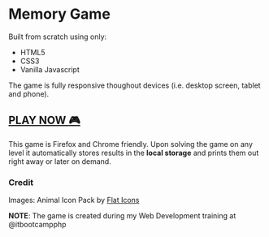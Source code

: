 # Memory Game

Built from scratch using only:
- HTML5
- CSS3 
- Vanilla Javascript

The game is fully responsive thoughout devices (i.e. desktop screen, tablet and phone). 

## [PLAY NOW :video_game:](https://lazarkulasevic.github.io/)

This game is Firefox and Chrome friendly. 
Upon solving the game on any level it automatically stores results in the **local storage** and prints them out right away or later on demand.

### Credit

Images: Animal Icon Pack by [Flat Icons](https://www.flaticon.com/authors/flat-icons)

**NOTE**: The game is created during my Web Development training at @itbootcampphp